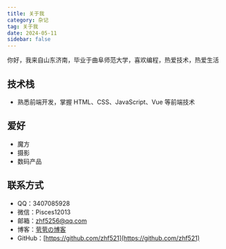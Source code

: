 ```yaml
---
title: 关于我
category: 杂记
tag: 关于我
date: 2024-05-11
sidebar: false
---
```


你好，我来自山东济南，毕业于曲阜师范大学，喜欢编程，热爱技术，热爱生活

## 技术栈

- 熟悉前端开发，掌握 HTML、CSS、JavaScript、Vue 等前端技术

## 爱好

- 魔方
- 摄影
- 数码产品

## 联系方式

- QQ：3407085928
- 微信：Pisces12013
- 邮箱：[zhf5256@qq.com](mailto:zhf5256@qq.com)
- 博客：[茕茕の博客](https://zhf521.github.io/MyBlog/)
- GitHub：[https://github.com/zhf521](https://github.com/zhf521)